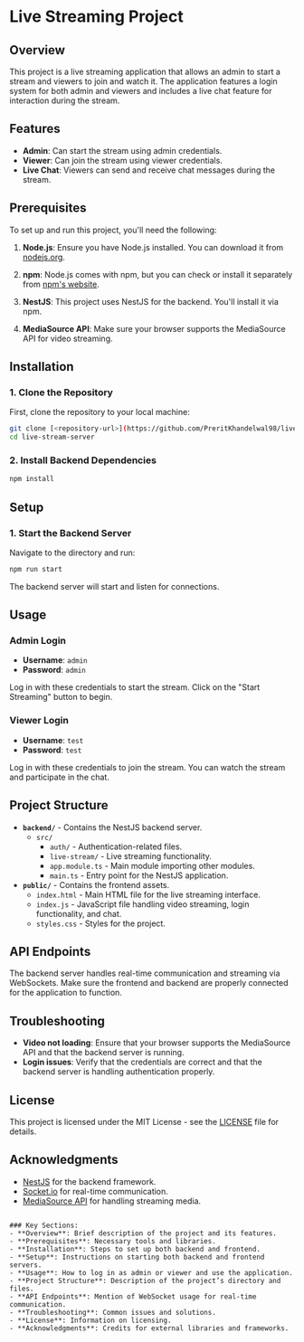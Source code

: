 # Live Streaming Project

## Overview
This project is a live streaming application that allows an admin to start a stream and viewers to join and watch it. The application features a login system for both admin and viewers and includes a live chat feature for interaction during the stream.

## Features
- **Admin**: Can start the stream using admin credentials.
- **Viewer**: Can join the stream using viewer credentials.
- **Live Chat**: Viewers can send and receive chat messages during the stream.

## Prerequisites
To set up and run this project, you'll need the following:

1. **Node.js**: Ensure you have Node.js installed. You can download it from [nodejs.org](https://nodejs.org/).

2. **npm**: Node.js comes with npm, but you can check or install it separately from [npm's website](https://www.npmjs.com/get-npm).

3. **NestJS**: This project uses NestJS for the backend. You'll install it via npm.

4. **MediaSource API**: Make sure your browser supports the MediaSource API for video streaming.

## Installation

### 1. Clone the Repository
First, clone the repository to your local machine:

```bash
git clone [<repository-url>](https://github.com/PreritKhandelwal98/live-stream-server)
cd live-stream-server
```

### 2. Install Backend Dependencies
```bash
npm install
```


## Setup

### 1. Start the Backend Server
Navigate to the directory and run:

```bash
npm run start
```

The backend server will start and listen for connections.


## Usage

### Admin Login
- **Username**: `admin`
- **Password**: `admin`

Log in with these credentials to start the stream. Click on the "Start Streaming" button to begin.

### Viewer Login
- **Username**: `test`
- **Password**: `test`

Log in with these credentials to join the stream. You can watch the stream and participate in the chat.

## Project Structure

- **`backend/`** - Contains the NestJS backend server.
  - `src/`
    - `auth/` - Authentication-related files.
    - `live-stream/` - Live streaming functionality.
    - `app.module.ts` - Main module importing other modules.
    - `main.ts` - Entry point for the NestJS application.
- **`public/`** - Contains the frontend assets.
  - `index.html` - Main HTML file for the live streaming interface.
  - `index.js` - JavaScript file handling video streaming, login functionality, and chat.
  - `styles.css` - Styles for the project.

## API Endpoints

The backend server handles real-time communication and streaming via WebSockets. Make sure the frontend and backend are properly connected for the application to function.

## Troubleshooting

- **Video not loading**: Ensure that your browser supports the MediaSource API and that the backend server is running.
- **Login issues**: Verify that the credentials are correct and that the backend server is handling authentication properly.

## License

This project is licensed under the MIT License - see the [LICENSE](LICENSE) file for details.

## Acknowledgments

- [NestJS](https://nestjs.com/) for the backend framework.
- [Socket.io](https://socket.io/) for real-time communication.
- [MediaSource API](https://developer.mozilla.org/en-US/docs/Web/API/MediaSource) for handling streaming media.

```

### Key Sections:
- **Overview**: Brief description of the project and its features.
- **Prerequisites**: Necessary tools and libraries.
- **Installation**: Steps to set up both backend and frontend.
- **Setup**: Instructions on starting both backend and frontend servers.
- **Usage**: How to log in as admin or viewer and use the application.
- **Project Structure**: Description of the project’s directory and files.
- **API Endpoints**: Mention of WebSocket usage for real-time communication.
- **Troubleshooting**: Common issues and solutions.
- **License**: Information on licensing.
- **Acknowledgments**: Credits for external libraries and frameworks.
